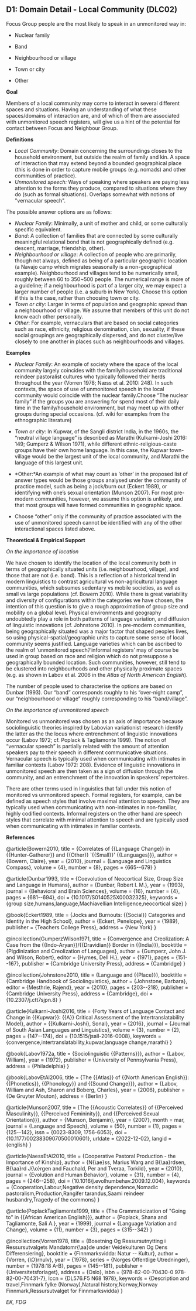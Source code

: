 
## D1: Domain Detail - Local Community (DLC02)

Focus Group people are the most likely to speak in an unmonitored way in:



- Nuclear family

- Band

- Neighbourhood or village

- Town or city

- Other



**Goal**

Members of a local community may come to interact in several different spaces and situations. Having an understanding of what these spaces/domains of interaction are, and of which of them are associated with unmonitored speech registers, will give us a hint of the potential for contact between Focus and Neighbour Group.



**Definitions**

- *Local Community*: Domain concerning the surroundings closes to the household environment, but outside the realm of family and kin. A space of interaction that may extend beyond a bounded geographical place (this is done in order to capture mobile groups (e.g. nomads) and other communities of practice).
- *Unmonitored speech:* Ways of speaking where speakers are paying less attention to the forms they produce, compared to situations where they do (such as formal situations). Overlaps somewhat with notions of "vernacular speech".




The possible answer options are as follows:

- *Nuclear Family*: Minimally, a unit of mother and child, or some culturally specific equivalent.
- *Band*: A collection of families that are connected by some culturally meaningful relational bond that is not geographically defined (e.g. descent, marriage, friendship, other).
- *Neighbourhood or village*: A collection of people who are primarily, though not always, defined as being of a particular geographic location (a Navajo camp which migrates seasonally is a non-geographical example). Neighbourhood and villages tend to be numerically small, roughly between 60 to 350~500 people. The numerical range is more of a guideline; if a neighbourhood is part of a larger city, we may expect a larger number of people (i.e. a suburb in New York). Choose this option if this is the case, rather than choosing town or city.
- *Town or city*:  Larger in terms of population and geographic spread than a neighbourhood or village. We assume that members of this unit do not know each other personally.
- *Other*: For example, vernaculars that are based on social categories such as race, ethnicity, religious denomination, clan, sexuality,  if these social groupings are geographically dispersed, and do not cluster/live closely to one another in places such as neighbourhoods and villages.




**Examples**

- *Nuclear Family*: An example of society where the space of the local community largely coincides with the family/household are traditional reindeer pastoralist cultures who typically followed their herds throughout the year (Vorren 1978; Næss et al. 2010: 248). In such contexts, the space of use of unmonitored speech in the local community would coincide with the nuclear family.Choose “The nuclear family” if the groups you are answering for spend most of their daily time in the family/household environment, but may meet up with other groups during special occasions. (cf. wiki for examples from the ethnographic literature)
- *Town or city*: In Kupwar, of the Sangli district India, in the 1960s, the “neutral village language” is described as Marathi (Kulkarni-Joshi 2016: 149; Gumperz & Wilson 1971), while different ethnic-religious-caste groups have their own home language. In this case, the Kupwar town-village would be the largest unit of the local community, and Marathi the language of this largest unit.
- *Other:*An example of what may count as ‘other’ in the proposed list of answer types would be those groups analysed under the community of practice model, such as being a jock/burn out (Eckert 1989), or identifying with one’s sexual orientation (Munson 2007). For most pre-modern communities, however, we assume this option is unlikely, and that most groups will have formed communities in geographic space.


- Choose “other” only if the community of practice associated with the use of unmonitored speech cannot be identified with any of the other interactional spaces listed above.




**Theoretical & Empirical Support**

*On the importance of location*

We have chosen to identify the location of the local community both in terms of geographically situated units (i.e. neighbourhood, village), and those that are not (i.e. band). This is a reflection of a historical trend in modern linguistics to contrast agricultural vs non-agricultural language communities, which subsumes sedentary vs mobile societies, as well as small vs large populations (cf. Bowern 2010). While there is great variability and diversity of configurations within the categories we have chosen, the intention of this question is to give a rough approximation of group size and mobility on a global level. Physical environments and geography undoubtedly play a role in both patterns of language variation, and diffusion of linguistic innovations (cf. Johnstone 2010). In pre-modern communities, being geographically situated was a major factor that shaped peoples lives, so using physical-spatial/geographic units to capture some sense of local community seems justified. Language varieties which can be ascribed to the realm of ‘unmonitored speech’/‘informal registers’ may of course be used in group based on race and religion which do not presuppose a geographically bounded location. Such communities, however, still tend to be clustered into neighbourhoods and other physically proximate spaces (e.g. as shown in Labov et al. 2006 in the *Atlas of North American English*).



The number of people used to characterise the options are based on Dunbar (1993). Our “band” corresponds roughly to his “over-night camp”, our “neighbourhood or village” roughly corresponding to his “band/village”.



*On the importance of unmonitored speech*

Monitored vs unmonitored was chosen as an axis of importance because sociolinguistic theories inspired by Labovian variationist research identify the latter as the the locus where entrenchment of linguistic innovations occur (Labov 1972; cf. Poplack & Tagliamonte 1999). The notion of “vernacular speech” is partially related with the amount of attention speakers pay to their speech in different communicative situations. Vernacular speech is typically used when communicating with intimates in familiar contexts (Labov 1972: 208). Evidence of linguistic innovations in unmonitored speech are then taken as a sign of diffusion through the community, and an entrenchment of the innovation in speakers’ repertoires.



There are other terms used in linguistics that fall under this notion of monitored vs unmonitored speech. Formal registers, for example, can be defined as speech styles that involve maximal attention to speech. They are typically used when communicating with non-intimates in non-familiar, highly codified contexts. Informal registers on the other hand are speech styles that correlate with minimal attention to speech and are typically used when communicating with intimates in familiar contexts.


**References**

@article{Bowern2010,
  title = {Correlates of {{Language Change}} in {{Hunter-Gatherer}} and {{Other}} `{{Small}}' {{Languages}}},
  author = {Bowern, Claire},
  year = {2010},
  journal = {Language and Linguistics Compass},
  volume = {4},
  number = {8},
  pages = {665--679}
}

@article{Dunbar1993,
  title = {Coevolution of Neocortical Size, Group Size and Language in Humans},
  author = {Dunbar, Robert I. M.},
  year = {1993},
  journal = {Behavioral and Brain Sciences},
  volume = {16},
  number = {4},
  pages = {681--694},
  doi = {10.1017/S0140525X00032325},
  keywords = {group size,humans,language,Machiavellian Intelligence,neocortical size}
}

@book{Eckert1989,
  title = {Jocks and Burnouts: {{Social}} Categories and Identity in the High School},
  author = {Eckert, Penelope},
  year = {1989},
  publisher = {Teachers College Press},
  address = {New York}
}

@incollection{GumperzWilson1971,
  title = {Convergence and Creolization: A Case from the {{Indo-Aryan}}/{{Dravidian}} Border in {{India}}},
  booktitle = {Pigdinization and Creolization of Languages},
  author = {Gumperz, John J. and Wilson, Robert},
  editor = {Hymes, Dell H.},
  year = {1971},
  pages = {151--167},
  publisher = {Cambridge University Press},
  address = {Cambridge}
}

@incollection{Johnstone2010,
  title = {Language and {{Place}}},
  booktitle = {Cambridge Handbook of Sociolinguistics},
  author = {Johnstone, Barbara},
  editor = {Mesthrie, Rajend},
  year = {2010},
  pages = {203--218},
  publisher = {Cambridge University Press},
  address = {Cambridge},
  doi = {10.2307/j.ctt7sjpn.8}
}

@article{Kulkarni-Joshi2016,
  title = {Forty Years of Language Contact and Change in {{Kupwar}}: {{A}} Critical Assessment of the Intertranslatability Model},
  author = {{Kulkarni-Joshi}, Sonal},
  year = {2016},
  journal = {Journal of South Asian Languages and Linguistics},
  volume = {3},
  number = {2},
  pages = {147--174},
  doi = {10.1515/jsall-2016-0008},
  keywords = {convergence,intertranslatability,kupwar,language change,marathi}
}

@book{Labov1972a,
  title = {Sociolinguistic {{Patterns}}},
  author = {Labov, William},
  year = {1972},
  publisher = {University of Pennsylvania Press},
  address = {Philadelphia}
}

@book{LabovEtAl2006,
  title = {The {{Atlas}} of {{North American English}}: {{Phonetics}}, {{Phonology}} and {{Sound Change}}},
  author = {Labov, William and Ash, Sharon and Boberg, Charles},
  year = {2006},
  publisher = {De Gruyter Mouton},
  address = {Berlin}
}

@article{Munson2007,
  title = {The {{Acoustic Correlates}} of {{Perceived Masculinity}}, {{Perceived Femininity}}, and {{Perceived Sexual Orientation}}},
  author = {Munson, Benjamin},
  year = {2007},
  month = mar,
  journal = {Language and Speech},
  volume = {50},
  number = {1},
  pages = {125--142},
  issn = {0023-8309, 1756-6053},
  doi = {10.1177/00238309070500010601},
  urldate = {2022-12-02},
  langid = {english}
}

@article{NaessEtAl2010,
  title = {Cooperative Pastoral Production - the Importance of Kinship},
  author = {N{\ae}ss, Marius Warg and B{\aa}rdsen, B{\aa}rd J{\o}rgen and Fauchald, Per and Tveraa, Torkild},
  year = {2010},
  journal = {Evolution and Human Behavior},
  volume = {31},
  number = {4},
  pages = {246--258},
  doi = {10.1016/j.evolhumbehav.2009.12.004},
  keywords = {Cooperation,Labour,Negative density dependence,Nomadic pastoralism,Production,Rangifer tarandus,Saami reindeer husbandry,Tragedy of the commons}
}

@article{PoplackTagliamonte1999,
  title = {The Grammaticization of "Going to" in {{African American English}}},
  author = {Poplack, Shana and Tagliamonte, Sali A.},
  year = {1999},
  journal = {Language Variation and Change},
  volume = {11},
  number = {3},
  pages = {315--342}
}

@incollection{Vorren1978,
  title = {Bosetning Og Ressursutnytting i Ressursutvalgets Mandatomr{\aa}de under Veidekulturen Og Dens Differensiering},
  booktitle = {Finnmarksvidda: Natur -- Kultur},
  author = {Vorren, {\O}rnulv},
  year = {1978},
  series = {Norges Offentlige Utredninger},
  number = {1978:18 A-B},
  pages = {145--181},
  publisher = {Universitetsforlaget},
  address = {Oslo},
  isbn = {978-82-00-70430-0 978-82-00-70431-7},
  lccn = {DL576.F5 N68 1978},
  keywords = {Description and travel,Finnmark fylke (Norway),Natural history,Norway,Norway Finnmark,Ressursutvalget for Finnmarksvidda}
}




*EK, FDG*

